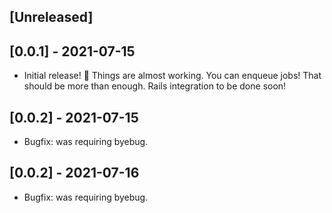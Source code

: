 ## [Unreleased]

## [0.0.1] - 2021-07-15

- Initial release! :tada:
Things are almost working. You can enqueue jobs! That should be more than enough. 
  Rails integration to be done soon!

## [0.0.2] - 2021-07-15

- Bugfix: was requiring byebug. 

## [0.0.2] - 2021-07-16

- Bugfix: was requiring byebug. 